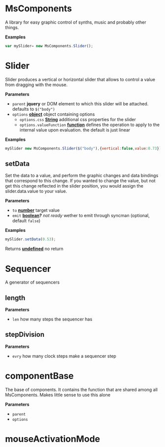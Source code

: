 <!-- Generated by documentation.js. Update this documentation by updating the source code. -->

# MsComponents

A library for easy graphic control of synths, music and probably other things.

**Examples**

```javascript
var mySlider= new MsComponents.Slider();
```

# Slider

Slider produces a vertical or horizontal slider that allows to control a value from dragging with the mouse.

**Parameters**

-   `parent` **jquery** or DOM element to which this slider will be attached.
    defaults to `$("body")`
-   `options` **[object](https://developer.mozilla.org/en-US/docs/Web/JavaScript/Reference/Global_Objects/Object)** object containing options
    -   `options.css` **[String](https://developer.mozilla.org/en-US/docs/Web/JavaScript/Reference/Global_Objects/String)** additional css properties for the slider
    -   `options.valueFunction` **[function](https://developer.mozilla.org/en-US/docs/Web/JavaScript/Reference/Statements/function)** defines the operation to apply to the internal value upon evaluation. the default is just linear

**Examples**

```javascript
mySlider new MsComponents.Slider($("body"),{vertical:false,value:0.73});
```

## setData

Set the data to a value, and perform the graphic changes and data bindings that correspond to this change.
If you wanted to change the value, but not get this change reflected in the slider position, you would
assign the slider.data.value to your value.

**Parameters**

-   `to` **[number](https://developer.mozilla.org/en-US/docs/Web/JavaScript/Reference/Global_Objects/Number)** target value
-   `emit` **[boolean](https://developer.mozilla.org/en-US/docs/Web/JavaScript/Reference/Global_Objects/Boolean)?** _not ready_ wether to emit through syncman (optional, default `false`)

**Examples**

```javascript
mySlider.setData(0.53);
```

Returns **[undefined](https://developer.mozilla.org/en-US/docs/Web/JavaScript/Reference/Global_Objects/undefined)** no return

# Sequencer

A generator of sequencers

## length

**Parameters**

-   `len`  how many steps the sequencer has

## stepDivision

**Parameters**

-   `evry`  how many clock steps make a sequencer step

# componentBase

The base of components.
It contains the function that are shared among all MsComponents. Makes little sense to use this alone

**Parameters**

-   `parent`  
-   `options`  

# mouseActivationMode
